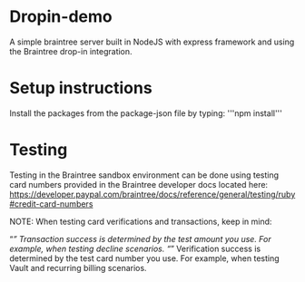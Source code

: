 # Dropin-demo
A simple braintree server built in NodeJS with express framework and using the Braintree drop-in integration.

# Setup instructions
Install the packages from the package-json file by typing:
'''npm install'''

# Testing
Testing in the Braintree sandbox environment can be done using testing card numbers provided in the Braintree developer docs located here:
https://developer.paypal.com/braintree/docs/reference/general/testing/ruby#credit-card-numbers

NOTE:
When testing card verifications and transactions, keep in mind:

“*” Transaction success is determined by the test amount you use. For example, when testing decline scenarios.
“*” Verification success is determined by the test card number you use. For example, when testing Vault and recurring billing scenarios.
